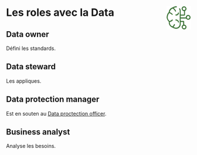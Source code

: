 # **Les roles avec la Data** <a href="../"><img src="https://github.com/MiKL5/BI/raw/master/assets/bi.svg" alt="Les intelligences artificielles" align="right" height="64px"></a>
## **Data owner**
Défini les standards.
## **Data steward**
Les appliques.
## **Data protection manager**
Est en souten au [Data proctection officer](../).
## **Business analyst**
Analyse les besoins.
